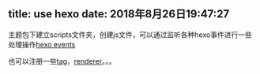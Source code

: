 title: use hexo
date: 2018年8月26日19:47:27
---

主题包下建立scripts文件夹，创建js文件，可以通过监听各种hexo事件进行一些处理操作[hexo events](https://hexo.io/api/events)

也可以注册一些[tag](https://hexo.io/api/tag)，[renderer](https://hexo.io/api/renderer)。。。
